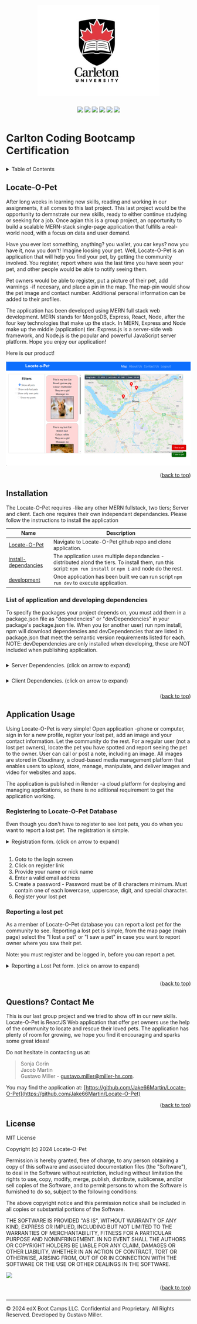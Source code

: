 <a id="readme-top" name="readme-top"></a> 

<p align="center"><img src="./client/images/carleton-u-logo.jpg" height="250"></p>

<p align="center" style="margin-top:25px; margin-bottom:50px;">
	<a><img src="https://img.shields.io/static/v1.svg?label=npm&message=Express.js&color=blue"/></a>
	<a><img src="https://img.shields.io/static/v1.svg?label=NodeJS&message=Environment&color=red"/></a>
	<a><img src="https://img.shields.io/static/v1.svg?label=javascript&message=Language&color=green"/></a>
	<a><img src="https://img.shields.io/static/v1.svg?label=React&message=Library&color=yellow"/></a>
	<a><img src="https://img.shields.io/static/v1.svg?label=Vite&message=Library&color=blue"/></a>
	<a><img src="https://img.shields.io/static/v1.svg?label=License&message=MIT&color=red"/></a>
</p>

# Carlton Coding Bootcamp Certification

<details style="margin-bottom: 25px; margin-top: 25px;">
	<summary>Table of Contents</summary>
	<ol>
		<li><a href="#Description">Locate-O-Pet</a></li>
		<li><a href="#installation">Installation</a></li>
		<li><a href="#usage">Application Usage</a></li>
		<li><a href="#contactme">Questions? Contact Me!</a></li>
		<li><a href="#license">License</a></li>
	</ol>
</details>
<div id="Description" style="margin-top: 25px;">

## Locate-O-Pet

After long weeks in learning new skills, reading and working in our assignments, it all comes to this last project. This last project would be the opportunity to demnstrate our new skills, ready to either continue studying or seeking for a job. Once agian this is a group project, an opportunity to build a scalable MERN-stack single-page application that fulfills a real-world need, with a focus on data and user demand.

Have you ever lost something, anything? you wallet, you car keys? now you have it, now you don't! Imagine loosing your pet. Well, Locate-O-Pet is an application that will help you find your pet, by getting the community involved. You register, report where was the last time you have seen your pet, and other people would be able to notify seeing them.

Pet owners would be able to register, put a picture of their pet, add warnings -if necesary, and place a pin in the map. The map-pin would show the pet image and contact number. Additional personal information can be added to their profiles.

The application has been developed using MERN full stack web development. MERN stands for MongoDB, Express, React, Node, after the four key technologies that make up the stack. In MERN, Express and Node make up the middle (application) tier. Express.js is a server-side web framework, and Node.js is the popular and powerful JavaScript server platform. Hope you enjoy our application!

Here is our product!

<div style="margin-top: 15px;">
	<img src="./client/images/LOP001.png">
</div>
</div>

<p align="right">(<a href="#readme-top">back to top</a>)</p>

<div id="installation" style="margin-bottom: 20px;margin-top: 20px;">

## Installation

The Locate-O-Pet requires -like any other MERN fullstack, two tiers; Server and client. Each one requires their own independant dependancies. Please follow the instructions to install the application

|Name|Description |
|---|---|
|[Locate-O-Pet][mernportfolio]| Navigate to Locate-O-Pet github repo and clone application. |
|[install-dependancies][]| The application uses multiple depandancies -distributed alond the tiers. To install them, run this script: `npm run install` or `npm i` and node do the rest. |
|[development][] | Once application has been built we can run script `npm run dev` to execute application. |

[mernportfolio]: https://github.com/Jake66Martin/Locate-O-Pet
[install-dependancies]: install-dependacies
[development]: start

### List of application and developing dependencies

<p>To specify the packages your project depends on, you must add them in a package.json file as "dependencies" or "devDependencies" in your package's package.json file. When you (or another user) run npm install, npm will download dependencies and devDependencies that are listed in package.json that meet the semantic version requirements listed for each. NOTE: devDependencies are only installed when developing, these are NOT included when publishing application.</p>

<details style="margin-bottom: 25px; margin-top: 25px;">
	<summary>Server Dependencies. (click on arrow to expand)</summary>
	<div style="margin-top: 15px;">
<p style="font:strong;">Application dependencies:</p>
<div style="margin-left: 25px;">
> @apollo/server - version 4.7.1<br/>
> apollo-server-express - version 3.6.2<br/>
> bcrypt - version 4.0.1<br/>
> express - version 4.17.1<br/>
> jsonwebtoken - version 8.5.1<br/>
> graphql - version 16.6.0<br/>
> mongoose - version 7.0.2
</div>
</details>

<details style="margin-bottom: 25px; margin-top: 25px;">
	<summary>Client Dependencies. (click on arrow to expand)</summary>
	<div style="margin-top: 15px;">
<p style="font:strong;">Application dependencies:</p>
<div style="margin-left: 25px;">
> @apollo/client - version 3.7.14<br/>
> @cloudinary/react - version 1.4.0<br/>
> @cloudinary/url-gen - version 1.8.0<br/>
> bootstrap - version 5.2.3<br/>
> graphql - version 16.6.0<br/>
> jwt-decode - version 3.1.2<br/>
> mapbox-gl - version 3.1.0<br/>
> phone - version 3.1.42<br/>
> react - version 18.2.0<br/>
> react-bootstrap - version 2.7.4<br/>
> react-dom - version 18.2.0<br/>
> react-router-dom - version 6.11.2<br/>
> react-scripts - version 4.0.3<br/>
> sweetalert2 - version 11.10.4
</div>
</details>

<p align="right">(<a href="#readme-top">back to top</a>)</p>
</div>

<div id="usage" style="margin-top: 25px;">

## Application Usage

Using Locate-O-Pet is very simple! Open application -phone or computer, sign in for a new profile, regiter your lost pet, add an image and your contact information. Let the community do the rest. For a regular user (not a lost pet owners), locate the pet you have spotted and report seeing the pet to the owner. User can call or post a note, including an image. All images are stored in Cloudinary, a cloud-based media management platform that enables users to upload, store, manage, manipulate, and deliver images and video for websites and apps.

The application is published in Render -a cloud platform for deploying and managing applications, so there is no aditional requirement to get the application working.

### Registering to Locate-O-Pet Database
Even though you don't have to register to see lost pets, you do when you want to report a lost pet. The registration is simple. 

<details style="margin=bottom:15px;"> 
<summary>Registration form. (click on arrow to expand)</summary>
<div style="margin-top: 15px;">
	<img align="center" src="./client/images/LOP002.png">
</div>
</details>
<br/>

<ol>
<li>Goto to the login screen</li>
<li>Click on register link</li>
<li>Provide your name or nick name</li>
<li>Enter a valid email address</li>
<li>Create a password - Password must be of 8 characters minimum. Must contain one of each lowercase, uppercase, digit, and special character.</li>
<li>Register your lost pet</li>
</ol>

### Reporting a lost pet
As a member of Locate-O-Pet database you can report a lost pet for the community to see. Reporting a lost pet is simple, from the map page (main page) select the "I lost a pet" or "I saw a pet" in case you want to report owner where you saw their pet.

Note: you must register and be logged in, before you can report a pet.

<details style="margin=bottom:15px;"> 
<summary>Reporting a Lost Pet form. (click on arrow to expand)</summary>
<div style="margin-top: 15px;">
	<img align="center" src="./client/images/LOP004.png">
</div>
</details>
<br/>


<p align="right">(<a href="#readme-top">back to top</a>)</p>
</div>

<div id="contactme" style="margin-top: 25px;">

## Questions? Contact Me 

This is our last group project and we tried to show off in our new skills. Locate-O-Pet is ReactJS Web application that offer pet owners use the help of the community to locate and rescue their loved pets. The application has plenty of room for growing, we hope you find it encouraging and sparks some great ideas!

Do not hesitate in contacting us at:<br/>
> Sonja Gorin<br/>
> Jacob Martin<br/>
> Gustavo Miller - gustavo.miller@miller-hs.com.<br/>

You may find the application at: [https://github.com/Jake66Martin/Locate-O-Pet](https://github.com/Jake66Martin/Locate-O-Pet)

<p align="right">(<a href="#readme-top">back to top</a>)</p>
</div>

<div id="license" style="margin-top: 25px;">

## License

MIT License

Copyright (c) 2024 Locate-O-Pet

Permission is hereby granted, free of charge, to any person obtaining a copy of this software and associated documentation files (the "Software"), to deal in the Software without restriction, including without limitation the rights to use, copy, modify, merge, publish, distribute, sublicense, and/or sell copies of the Software, and to permit persons to whom the Software is furnished to do so, subject to the following conditions:

The above copyright notice and this permission notice shall be included in all copies or substantial portions of the Software.

THE SOFTWARE IS PROVIDED "AS IS", WITHOUT WARRANTY OF ANY KIND, EXPRESS OR IMPLIED, INCLUDING BUT NOT LIMITED TO THE WARRANTIES OF MERCHANTABILITY, FITNESS FOR A PARTICULAR PURPOSE AND NONINFRINGEMENT. IN NO EVENT SHALL THE AUTHORS OR COPYRIGHT HOLDERS BE LIABLE FOR ANY CLAIM, DAMAGES OR OTHER LIABILITY, WHETHER IN AN ACTION OF CONTRACT, TORT OR OTHERWISE, ARISING FROM, OUT OF OR IN CONNECTION WITH THE SOFTWARE OR THE USE OR OTHER DEALINGS IN THE SOFTWARE.

<a><img src="https://img.shields.io/static/v1.svg?label=License&message=MIT&color=yellow"/></a>

<p align="right">(<a href="#readme-top">back to top</a>)</p>
</div>

<div id="testing" style="margin-top: 25px;">

---
© 2024 edX Boot Camps LLC. Confidential and Proprietary. All Rights Reserved. Developed by Gustavo Miller.